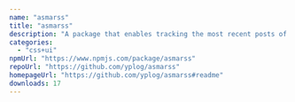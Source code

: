 ```yaml
---
name: "asmarss"
title: "asmarss"
description: "A package that enables tracking the most recent posts of a Mastodon account and rendering them as an RSS feed."
categories:
  - "css+ui"
npmUrl: "https://www.npmjs.com/package/asmarss"
repoUrl: "https://github.com/yplog/asmarss"
homepageUrl: "https://github.com/yplog/asmarss#readme"
downloads: 17
---
```

